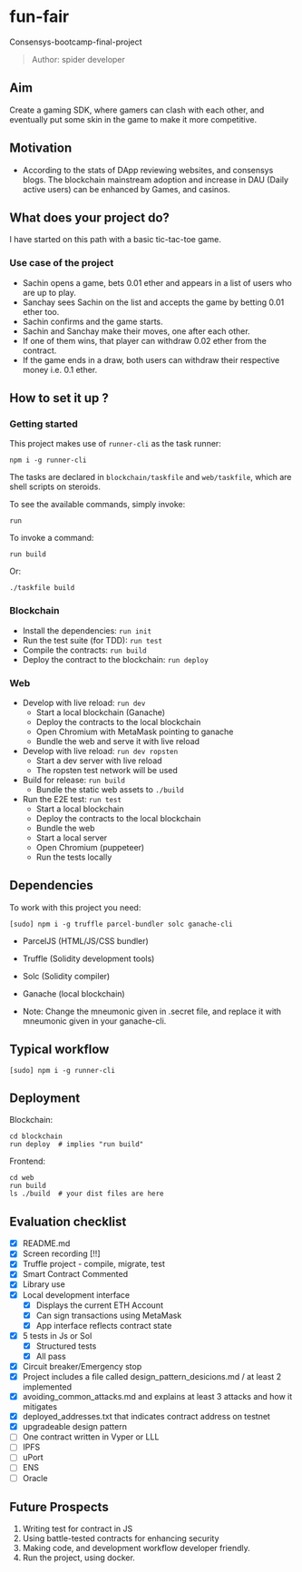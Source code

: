 # fun-fair
Consensys-bootcamp-final-project

>Author: spider developer

## Aim

Create a gaming SDK, where gamers can clash with each other, and eventually put some skin in the game to make it more competitive.

## Motivation

- According to the stats of DApp reviewing websites, and consensys blogs. The blockchain mainstream adoption and increase in  DAU (Daily active users) can be enhanced by Games, and casinos. 


## What does your project do?
I have started on this path with a basic tic-tac-toe game.

### Use case of the project
- Sachin opens a game, bets 0.01 ether and appears in a list of users who are up to play. <br>
- Sanchay sees Sachin on the list and accepts the game by betting 0.01 ether too. <br>
- Sachin confirms and the game starts. <br>
- Sachin and Sanchay make their moves, one after each other. <br>
- If one of them wins, that player can withdraw 0.02 ether from the contract. <br>
- If the game ends in a draw, both users can withdraw their respective money i.e. 0.1 ether. <br>


## How to set it up ?

### Getting started

This project makes use of `runner-cli` as the task runner:

    npm i -g runner-cli

The tasks are declared in `blockchain/taskfile` and `web/taskfile`, which are shell scripts on steroids.

To see the available commands, simply invoke:

    run

To invoke a command:

    run build

Or:

    ./taskfile build

### Blockchain

* Install the dependencies: `run init`
* Run the test suite (for TDD): `run test`
* Compile the contracts: `run build`
* Deploy the contract to the blockchain: `run deploy`

### Web

* Develop with live reload: `run dev`
    * Start a local blockchain (Ganache)
    * Deploy the contracts to the local blockchain
    * Open Chromium with MetaMask pointing to ganache
    * Bundle the web and serve it with live reload
* Develop with live reload: `run dev ropsten`
    * Start a dev server with live reload
    * The ropsten test network will be used
* Build for release: `run build`
    * Bundle the static web assets to `./build`
* Run the E2E test: `run test`
    * Start a local blockchain
    * Deploy the contracts to the local blockchain
    * Bundle the web
    * Start a local server
    * Open Chromium (puppeteer)
    * Run the tests locally

## Dependencies

To work with this project you need:

	[sudo] npm i -g truffle parcel-bundler solc ganache-cli

* ParcelJS (HTML/JS/CSS bundler)
* Truffle (Solidity development tools)
* Solc (Solidity compiler)
* Ganache (local blockchain)

* Note: Change the mneumonic given in .secret file, and replace it with mneumonic given in your ganache-cli.

## Typical workflow

    [sudo] npm i -g runner-cli

## Deployment
Blockchain:

    cd blockchain
    run deploy  # implies "run build"

Frontend:

    cd web
    run build
    ls ./build  # your dist files are here



## Evaluation checklist

- [x] README.md
- [x] Screen recording [!!]
- [x] Truffle project - compile, migrate, test
- [x] Smart Contract Commented
- [x] Library use
- [x] Local development interface
    - [x] Displays the current ETH Account
    - [x] Can sign transactions using MetaMask
    - [x] App interface reflects contract state
- [x] 5 tests in Js or Sol
    - [x] Structured tests
    - [x] All pass
- [x] Circuit breaker/Emergency stop
- [x] Project includes a file called design_pattern_desicions.md / at least 2 implemented
- [x] avoiding_common_attacks.md and explains at least 3 attacks and how it mitigates
- [x] deployed_addresses.txt that indicates contract address on testnet
- [x] upgradeable design pattern
- [ ] One contract written in Vyper or LLL
- [ ] IPFS
- [ ] uPort
- [ ] ENS
- [ ] Oracle

## Future Prospects

1. Writing test for contract in JS
2. Using battle-tested contracts for enhancing security
3. Making code, and development workflow developer friendly.
4. Run the project, using docker. 




